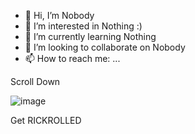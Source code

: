 - 👋 Hi, I’m Nobody
- 👀 I’m interested in Nothing :)
- 🌱 I’m currently learning Nothing
- 💞️ I’m looking to collaborate on Nobody
- 📫 How to reach me: ...

Scroll Down






























































































































































![image](https://user-images.githubusercontent.com/96221801/170048470-e3e66116-1f30-4bc6-b5fc-0ba2ad39a7e6.png)

Get RICKROLLED

<!---
anhduc261209/anhduc261209 is a ✨ special ✨ repository because its `README.md` (this file) appears on your GitHub profile.
You can click the Preview link to take a look at your changes.
--->
